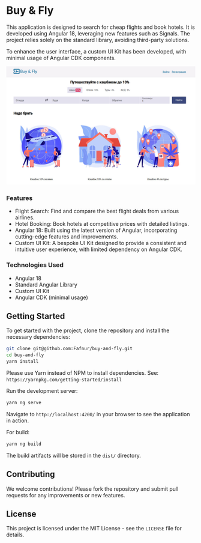 # Buy & Fly

This application is designed to search for cheap flights and book hotels. It is developed using Angular 18, leveraging new features such as Signals. The project relies solely on the standard library, avoiding third-party solutions.

To enhance the user interface, a custom UI Kit has been developed, with minimal usage of Angular CDK components.

![image](public/project.jpg)

### Features
- Flight Search: Find and compare the best flight deals from various airlines.
- Hotel Booking: Book hotels at competitive prices with detailed listings.
- Angular 18: Built using the latest version of Angular, incorporating cutting-edge features and improvements.
- Custom UI Kit: A bespoke UI Kit designed to provide a consistent and intuitive user experience, with limited dependency on Angular CDK.

### Technologies Used
- Angular 18
- Standard Angular Library
- Custom UI Kit
- Angular CDK (minimal usage)

## Getting Started

To get started with the project, clone the repository and install the necessary dependencies:

```bash
git clone git@github.com:Fafnur/buy-and-fly.git
cd buy-and-fly
yarn install
```

Please use Yarn instead of NPM to install dependencies. See: `https://yarnpkg.com/getting-started/install`


Run the development server:

```bash
yarn ng serve
```

Navigate to `http://localhost:4200/` in your browser to see the application in action.

For build: 

```bash
yarn ng build
```

The build artifacts will be stored in the `dist/` directory.

## Contributing

We welcome contributions! Please fork the repository and submit pull requests for any improvements or new features.

## License

This project is licensed under the MIT License - see the `LICENSE` file for details.
